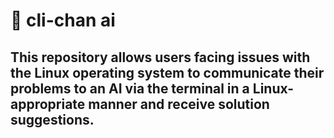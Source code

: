 # 🌺 cli-chan ai

## This repository allows users facing issues with the Linux operating system to communicate their problems to an AI via the terminal in a Linux-appropriate manner and receive solution suggestions.
